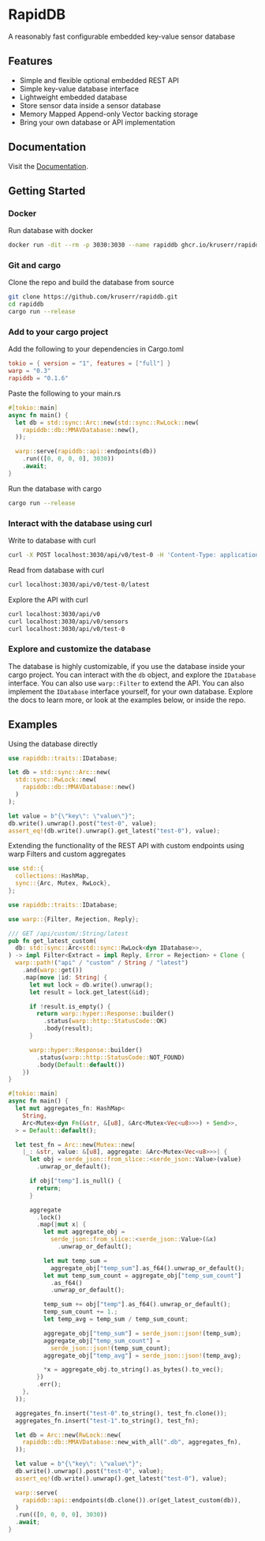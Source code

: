 # RapidDB
A reasonably fast configurable embedded key-value sensor database

## Features
- Simple and flexible optional embedded REST API
- Simple key-value database interface
- Lightweight embedded database
- Store sensor data inside a sensor database
- Memory Mapped Append-only Vector backing storage
- Bring your own database or API implementation

## Documentation
Visit the [Documentation](https://docs.rs/rapiddb).

## Getting Started
### Docker
Run database with docker
```bash
docker run -dit --rm -p 3030:3030 --name rapiddb ghcr.io/kruserr/rapiddb/rapiddb
```

### Git and cargo
Clone the repo and build the database from source
```bash
git clone https://github.com/kruserr/rapiddb.git
cd rapiddb
cargo run --release
```

### Add to your cargo project
Add the following to your dependencies in Cargo.toml
```toml
tokio = { version = "1", features = ["full"] }
warp = "0.3"
rapiddb = "0.1.6"
```

Paste the following to your main.rs
```rust
#[tokio::main]
async fn main() {
  let db = std::sync::Arc::new(std::sync::RwLock::new(
    rapiddb::db::MMAVDatabase::new(),
  ));

  warp::serve(rapiddb::api::endpoints(db))
    .run(([0, 0, 0, 0], 3030))
    .await;
}
```

Run the database with cargo
```bash
cargo run --release
```

### Interact with the database using curl
Write to database with curl
```bash
curl -X POST localhost:3030/api/v0/test-0 -H 'Content-Type: application/json' -d '{"temp":4.00}'
```

Read from database with curl
```bash
curl localhost:3030/api/v0/test-0/latest
```

Explore the API with curl
```bash
curl localhost:3030/api/v0
curl localhost:3030/api/v0/sensors
curl localhost:3030/api/v0/test-0
```

### Explore and customize the database
The database is highly customizable, if you use the database inside your cargo project. You can interact with the `db` object, and explore the `IDatabase` interface. You can also use `warp::Filter` to extend the API. You can also implement the `IDatabase` interface yourself, for your own database.
Explore the docs to learn more, or look at the examples below, or inside the repo.

## Examples
Using the database directly
```rust
use rapiddb::traits::IDatabase;

let db = std::sync::Arc::new(
  std::sync::RwLock::new(
    rapiddb::db::MMAVDatabase::new()
  )
);

let value = b"{\"key\": \"value\"}";
db.write().unwrap().post("test-0", value);
assert_eq!(db.write().unwrap().get_latest("test-0"), value);
```

Extending the functionality of the REST API with custom endpoints using warp Filters and custom aggregates
```rust
use std::{
  collections::HashMap,
  sync::{Arc, Mutex, RwLock},
};

use rapiddb::traits::IDatabase;

use warp::{Filter, Rejection, Reply};

/// GET /api/custom/:String/latest
pub fn get_latest_custom(
  db: std::sync::Arc<std::sync::RwLock<dyn IDatabase>>,
) -> impl Filter<Extract = impl Reply, Error = Rejection> + Clone {
  warp::path!("api" / "custom" / String / "latest")
    .and(warp::get())
    .map(move |id: String| {
      let mut lock = db.write().unwrap();
      let result = lock.get_latest(&id);

      if !result.is_empty() {
        return warp::hyper::Response::builder()
          .status(warp::http::StatusCode::OK)
          .body(result);
      }

      warp::hyper::Response::builder()
        .status(warp::http::StatusCode::NOT_FOUND)
        .body(Default::default())
    })
}

#[tokio::main]
async fn main() {
  let mut aggregates_fn: HashMap<
    String,
    Arc<Mutex<dyn Fn(&str, &[u8], &Arc<Mutex<Vec<u8>>>) + Send>>,
  > = Default::default();

  let test_fn = Arc::new(Mutex::new(
    |_: &str, value: &[u8], aggregate: &Arc<Mutex<Vec<u8>>>| {
      let obj = serde_json::from_slice::<serde_json::Value>(value)
        .unwrap_or_default();

      if obj["temp"].is_null() {
        return;
      }

      aggregate
        .lock()
        .map(|mut x| {
          let mut aggregate_obj =
            serde_json::from_slice::<serde_json::Value>(&x)
              .unwrap_or_default();

          let mut temp_sum =
            aggregate_obj["temp_sum"].as_f64().unwrap_or_default();
          let mut temp_sum_count = aggregate_obj["temp_sum_count"]
            .as_f64()
            .unwrap_or_default();

          temp_sum += obj["temp"].as_f64().unwrap_or_default();
          temp_sum_count += 1.;
          let temp_avg = temp_sum / temp_sum_count;

          aggregate_obj["temp_sum"] = serde_json::json!(temp_sum);
          aggregate_obj["temp_sum_count"] =
            serde_json::json!(temp_sum_count);
          aggregate_obj["temp_avg"] = serde_json::json!(temp_avg);

          *x = aggregate_obj.to_string().as_bytes().to_vec();
        })
        .err();
    },
  ));

  aggregates_fn.insert("test-0".to_string(), test_fn.clone());
  aggregates_fn.insert("test-1".to_string(), test_fn);

  let db = Arc::new(RwLock::new(
    rapiddb::db::MMAVDatabase::new_with_all(".db", aggregates_fn),
  ));

  let value = b"{\"key\": \"value\"}";
  db.write().unwrap().post("test-0", value);
  assert_eq!(db.write().unwrap().get_latest("test-0"), value);

  warp::serve(
    rapiddb::api::endpoints(db.clone()).or(get_latest_custom(db)),
  )
  .run(([0, 0, 0, 0], 3030))
  .await;
}
```
